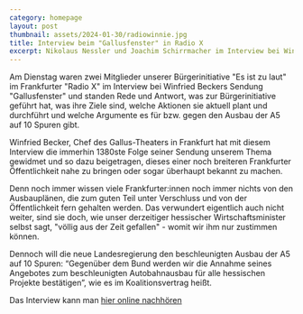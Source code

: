 ```yaml
---
category: homepage
layout: post
thumbnail: assets/2024-01-30/radiowinnie.jpg
title: Interview beim "Gallusfenster" in Radio X
excerpt: Nikolaus Nessler und Joachim Schirrmacher im Interview bei Winfried Becker im Radio X Gallusfenster zu den Aktivitäten der Bürgerinitiative
---
```


Am Dienstag waren zwei Mitglieder unserer Bürgerinitiative "Es ist zu laut" im Frankfurter "Radio X" im Interview bei Winfried Beckers Sendung "Gallusfenster" und standen Rede und Antwort, was zur Bürgerinitiative geführt hat, was ihre Ziele sind, welche Aktionen sie aktuell plant und durchführt und welche Argumente es für bzw. gegen den Ausbau der A5 auf 10 Spuren gibt.

Winfried Becker, Chef des Gallus-Theaters in Frankfurt hat mit diesem Interview die immerhin 1380ste Folge seiner Sendung unserem Thema gewidmet und so dazu beigetragen, dieses einer noch breiteren Frankfurter Öffentlichkeit nahe zu bringen oder sogar überhaupt bekannt zu machen.

Denn noch immer wissen viele Frankfurter:innen noch immer nichts von den Ausbauplänen, die zum guten Teil unter Verschluss und von der Öffentlichkeit fern gehalten werden. Das verwundert eigentlich auch nicht weiter, sind sie doch, wie unser derzeitiger hessischer Wirtschaftsminister selbst sagt, "völlig aus der Zeit gefallen" - womit wir ihm nur zustimmen können.

Dennoch will die neue Landesregierung den beschleunigten Ausbau der A5 auf 10 Spuren: “Gegenüber dem Bund werden wir die Annahme seines Angebotes zum beschleunigten Autobahnausbau für alle hessischen Projekte bestätigen”, wie es im Koalitionsvertrag heißt.

Das Interview kann man <a href="/assets/2024-01-30/InterviewRadioX.mp3">hier online nachhören</a>
